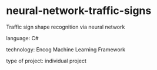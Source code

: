 # neural-network-traffic-signs
Traffic sign shape recognition via neural network

language: C#

technology: Encog Machine Learning Framework

type of project: individual project
